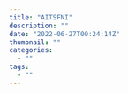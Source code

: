 ```yaml
---
title: "AITSFNI"
description: ""
date: "2022-06-27T00:24:14Z"
thumbnail: ""
categories:
  - ""
tags:
  - ""
---
```


